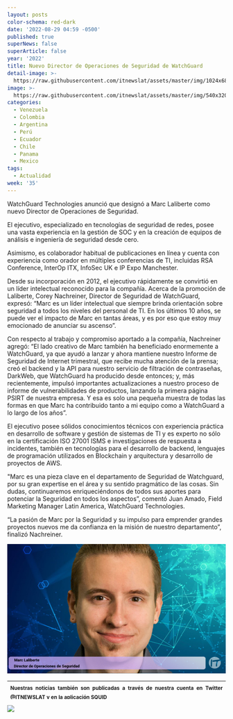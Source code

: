 ```yaml
---
layout: posts
color-schema: red-dark
date: '2022-08-29 04:59 -0500'
published: true
superNews: false
superArticle: false
year: '2022'
title: Nuevo Director de Operaciones de Seguridad de WatchGuard
detail-image: >-
  https://raw.githubusercontent.com/itnewslat/assets/master/img/1024x680/Marc-Laliberte-g.jpg
image: >-
  https://raw.githubusercontent.com/itnewslat/assets/master/img/540x320/Marc-Laliberte-p.jpg
categories:
  - Venezuela
  - Colombia
  - Argentina
  - Perú
  - Ecuador
  - Chile
  - Panama
  - Mexico
tags:
  - Actualidad
week: '35'
---
```

WatchGuard Technologies anunció que designó a Marc Laliberte como nuevo Director de Operaciones de Seguridad.
 
El ejecutivo, especializado en tecnologías de seguridad de redes, posee una vasta experiencia en la gestión de SOC y en la creación de equipos de análisis e ingeniería de seguridad desde cero.

Asimismo, es colaborador habitual de publicaciones en línea y cuenta con experiencia como orador en múltiples conferencias de TI, incluidas RSA Conference, InterOp ITX, InfoSec UK e IP Expo Manchester.
 
Desde su incorporación en 2012, el ejecutivo rápidamente se convirtió en un líder intelectual reconocido para la compañía. Acerca de la promoción de Laliberte, Corey Nachreiner, Director de Seguridad de WatchGuard, expresó: “Marc es un líder intelectual que siempre brinda orientación sobre seguridad a todos los niveles del personal de TI. En los últimos 10 años, se puede ver el impacto de Marc en tantas áreas, y es por eso que estoy muy emocionado de anunciar su ascenso”.
 
Con respecto al trabajo y compromiso aportado a la compañía, Nachreiner agregó: “El lado creativo de Marc también ha beneficiado enormemente a WatchGuard, ya que ayudó a lanzar y ahora mantiene nuestro Informe de Seguridad de Internet trimestral, que recibe mucha atención de la prensa; creó el backend y la API para nuestro servicio de filtración de contraseñas, DarkWeb, que WatchGuard ha producido desde entonces; y, más recientemente, impulsó importantes actualizaciones a nuestro proceso de informe de vulnerabilidades de productos, lanzando la primera página PSIRT de nuestra empresa. Y esa es solo una pequeña muestra de todas las formas en que Marc ha contribuido tanto a mi equipo como a WatchGuard a lo largo de los años”.
 
El ejecutivo posee sólidos conocimientos técnicos con experiencia práctica en desarrollo de software y gestión de sistemas de TI y es experto no sólo en la certificación ISO 27001 ISMS e investigaciones de respuesta a incidentes, también en tecnologías para el desarrollo de backend, lenguajes de programación utilizados en Blockchain y arquitectura y desarrollo de proyectos de AWS.
 
"Marc es una pieza clave en el departamento de Seguridad de Watchguard, por su gran expertise en el área y su sentido pragmático de las cosas. Sin dudas, continuaremos enriqueciéndonos de todos sus aportes para potenciar la Seguridad en todos los aspectos”, comentó Juan Amado, Field Marketing Manager Latin America, WatchGuard Technologies.
 
“La pasión de Marc por la Seguridad y su impulso para emprender grandes proyectos nuevos me da confianza en la misión de nuestro departamento”, finalizó Nachreiner.

![](https://raw.githubusercontent.com/itnewslat/assets/master/img/540x320/Marc-Laliberte-p.jpg)

<table style="height: 42px;" width="569">
<tbody>
<tr>
<td style="text-align: justify;"><sub><strong>Nuestras noticias también son publicadas a través de nuestra cuenta en Twitter <a href="https://twitter.com/itnewslat?lang=es">@ITNEWSLAT</a> y en la aplicación <a href="https://squidapp.co/en/">SQUID</a></strong></sub></td>
</tr>
</tbody>
</table>

<img src="https://tracker.metricool.com/c3po.jpg?hash=56f88a41e39ab42c063cc51676587a04"/>